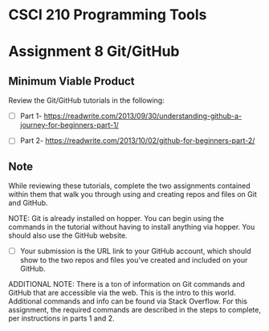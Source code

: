 # CSCI 210 Programming Tools
# Assignment 8 Git/GitHub

## Minimum Viable Product

Review the Git/GitHub tutorials in the following:

- [ ]  Part 1- https://readwrite.com/2013/09/30/understanding-github-a-journey-for-beginners-part-1/
- [ ] Part 2- https://readwrite.com/2013/10/02/github-for-beginners-part-2/


## Note

While reviewing these tutorials, complete the two assignments contained within them that walk you through using and creating repos and files on Git and GitHub.

NOTE: Git is already installed on hopper. You can begin using the commands in the tutorial without having to install anything via hopper. You should also use the GitHub website.

- [ ] Your submission is the URL link to your GitHub account, which should show to the two repos and files you've created and included on your GitHub.

ADDITIONAL NOTE: There is a ton of information on Git commands and GitHub that are accessible via the web. This is the intro to this world. Additional commands and info can be found via Stack Overflow. For this assignment, the required commands are described in the steps to complete, per instructions in parts 1 and 2.
